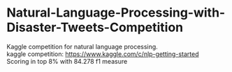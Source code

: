 # Natural-Language-Processing-with-Disaster-Tweets-Competition
Kaggle competition for natural language processing.
<br>
kaggle competition: https://www.kaggle.com/c/nlp-getting-started
<br>
Scoring in top 8% with 84.278 f1 measure
